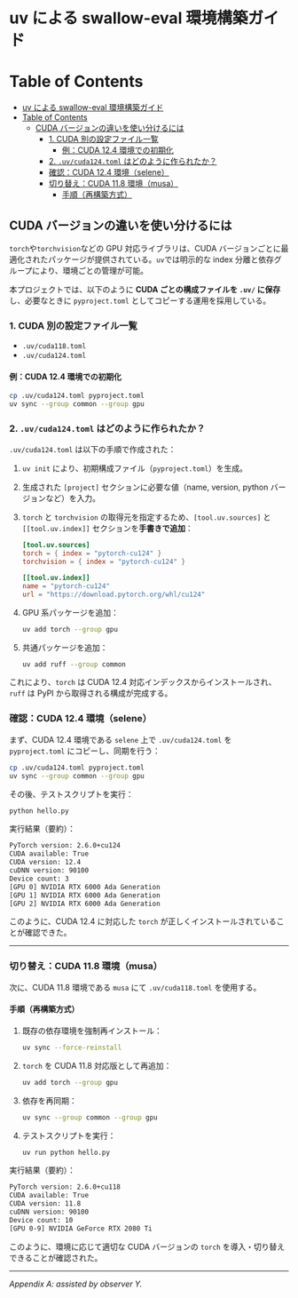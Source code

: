 # uv による swallow-eval 環境構築ガイド

# Table of Contents

- [uv による swallow-eval 環境構築ガイド](#uv-による-swallow-eval-環境構築ガイド)
- [Table of Contents](#table-of-contents)
  - [CUDA バージョンの違いを使い分けるには](#cuda-バージョンの違いを使い分けるには)
    - [1. CUDA 別の設定ファイル一覧](#1-cuda-別の設定ファイル一覧)
      - [例：CUDA 12.4 環境での初期化](#例cuda-124-環境での初期化)
    - [2. `.uv/cuda124.toml` はどのように作られたか？](#2-uvcuda124toml-はどのように作られたか)
    - [確認：CUDA 12.4 環境（selene）](#確認cuda-124-環境selene)
    - [切り替え：CUDA 11.8 環境（musa）](#切り替えcuda-118-環境musa)
      - [手順（再構築方式）](#手順再構築方式)

## CUDA バージョンの違いを使い分けるには

`torch`や`torchvision`などの GPU 対応ライブラリは、CUDA バージョンごとに最適化されたパッケージが提供されている。`uv`では明示的な index 分離と依存グループにより、環境ごとの管理が可能。

本プロジェクトでは、以下のように **CUDA ごとの構成ファイルを `.uv/` に保存**し、必要なときに `pyproject.toml` としてコピーする運用を採用している。

### 1. CUDA 別の設定ファイル一覧

- `.uv/cuda118.toml`
- `.uv/cuda124.toml`

#### 例：CUDA 12.4 環境での初期化

```bash
cp .uv/cuda124.toml pyproject.toml
uv sync --group common --group gpu
```

### 2. `.uv/cuda124.toml` はどのように作られたか？

`.uv/cuda124.toml` は以下の手順で作成された：

1. `uv init` により、初期構成ファイル（`pyproject.toml`）を生成。
2. 生成された `[project]` セクションに必要な値（name, version, python バージョンなど）を入力。
3. `torch` と `torchvision` の取得元を指定するため、`[tool.uv.sources]` と `[[tool.uv.index]]` セクションを**手書きで追加**：

   ```toml
   [tool.uv.sources]
   torch = { index = "pytorch-cu124" }
   torchvision = { index = "pytorch-cu124" }

   [[tool.uv.index]]
   name = "pytorch-cu124"
   url = "https://download.pytorch.org/whl/cu124"
   ```

4. GPU 系パッケージを追加：

   ```bash
   uv add torch --group gpu
   ```

5. 共通パッケージを追加：

   ```bash
   uv add ruff --group common
   ```

これにより、`torch` は CUDA 12.4 対応インデックスからインストールされ、`ruff` は PyPI から取得される構成が完成する。

### 確認：CUDA 12.4 環境（selene）

まず、CUDA 12.4 環境である `selene` 上で `.uv/cuda124.toml` を `pyproject.toml` にコピーし、同期を行う：

```sh
cp .uv/cuda124.toml pyproject.toml
uv sync --group common --group gpu
```

その後、テストスクリプトを実行：

```sh
python hello.py
```

実行結果（要約）：

```sh
PyTorch version: 2.6.0+cu124
CUDA available: True
CUDA version: 12.4
cuDNN version: 90100
Device count: 3
[GPU 0] NVIDIA RTX 6000 Ada Generation
[GPU 1] NVIDIA RTX 6000 Ada Generation
[GPU 2] NVIDIA RTX 6000 Ada Generation
```

このように、CUDA 12.4 に対応した `torch` が正しくインストールされていることが確認できた。

---

### 切り替え：CUDA 11.8 環境（musa）

次に、CUDA 11.8 環境である `musa` にて `.uv/cuda118.toml` を使用する。

#### 手順（再構築方式）

1. 既存の依存環境を強制再インストール：

   ```sh
   uv sync --force-reinstall
   ```

2. `torch` を CUDA 11.8 対応版として再追加：

   ```sh
   uv add torch --group gpu
   ```

3. 依存を再同期：

   ```sh
   uv sync --group common --group gpu
   ```

4. テストスクリプトを実行：

   ```sh
   uv run python hello.py
   ```

実行結果（要約）：

```sh
PyTorch version: 2.6.0+cu118
CUDA available: True
CUDA version: 11.8
cuDNN version: 90100
Device count: 10
[GPU 0-9] NVIDIA GeForce RTX 2080 Ti
```

このように、環境に応じて適切な CUDA バージョンの `torch` を導入・切り替えできることが確認された。

---

_Appendix A: assisted by observer Y._
